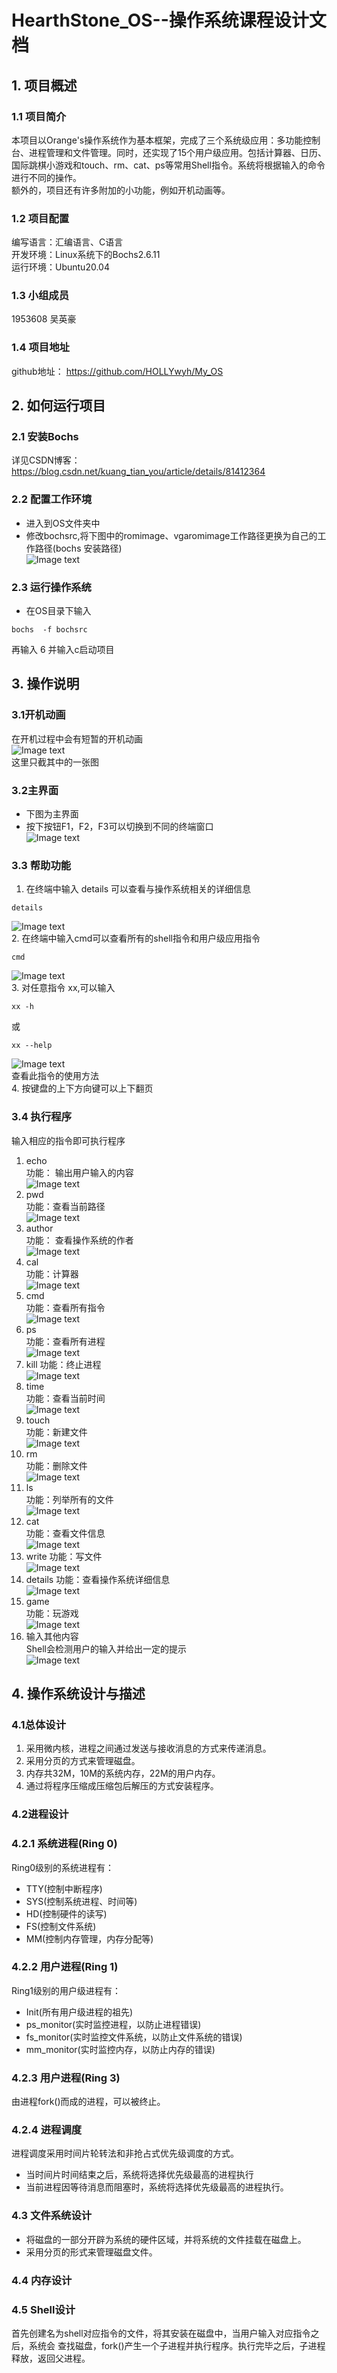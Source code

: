 # HearthStone_OS--操作系统课程设计文档
## 1. 项目概述
### 1.1 项目简介
   本项目以Orange's操作系统作为基本框架，完成了三个系统级应用：多功能控制台、进程管理和文件管理。同时，还实现了15个用户级应用。包括计算器、日历、国际跳棋小游戏和touch、rm、cat、ps等常用Shell指令。系统将根据输入的命令进行不同的操作。  
   额外的，项目还有许多附加的小功能，例如开机动画等。  
### 1.2 项目配置
编写语言：汇编语言、C语言  
开发环境：Linux系统下的Bochs2.6.11  
运行环境：Ubuntu20.04  
### 1.3 小组成员
1953608 吴英豪  
### 1.4 项目地址
github地址： https://github.com/HOLLYwyh/My_OS  
## 2. 如何运行项目
### 2.1 安装Bochs
详见CSDN博客：https://blog.csdn.net/kuang_tian_you/article/details/81412364  
### 2.2 配置工作环境
- 进入到OS文件夹中  
- 修改bochsrc,将下图中的romimage、vgaromimage工作路径更换为自己的工作路径(bochs 安装路径)  
![Image text](https://github.com/HOLLYwyh/My_OS/blob/main/pictures/bochsrc.png)  
### 2.3 运行操作系统
- 在OS目录下输入  
```
bochs  -f bochsrc
```
再输入 6 并输入c启动项目  
## 3. 操作说明
### 3.1开机动画
在开机过程中会有短暂的开机动画  
![Image text](https://github.com/HOLLYwyh/My_OS/blob/main/pictures/开机动画.png)  
这里只截其中的一张图  
### 3.2主界面
- 下图为主界面  
- 按下按钮F1，F2，F3可以切换到不同的终端窗口  
![Image text](https://github.com/HOLLYwyh/My_OS/blob/main/pictures/主界面.png)  
### 3.3 帮助功能
1. 在终端中输入 details 可以查看与操作系统相关的详细信息  
```
details
```
![Image text](https://github.com/HOLLYwyh/My_OS/blob/main/pictures/details.png)  
2. 在终端中输入cmd可以查看所有的shell指令和用户级应用指令  
```
cmd
```
![Image text](https://github.com/HOLLYwyh/My_OS/blob/main/pictures/cmd.png)  
3. 对任意指令 xx,可以输入 
```
xx -h
```
或
```
xx --help
```
![Image text](https://github.com/HOLLYwyh/My_OS/blob/main/pictures/-h.png)  
查看此指令的使用方法  
4. 按键盘的上下方向键可以上下翻页  
### 3.4 执行程序
输入相应的指令即可执行程序
1. echo  
功能： 输出用户输入的内容  
![Image text](https://github.com/HOLLYwyh/My_OS/blob/main/pictures/echo.png)  
2. pwd  
功能：查看当前路径  
![Image text](https://github.com/HOLLYwyh/My_OS/blob/main/pictures/pwd.png)  
3. author  
功能： 查看操作系统的作者  
![Image text](https://github.com/HOLLYwyh/My_OS/blob/main/pictures/author.png)  
4. cal  
功能：计算器  
![Image text](https://github.com/HOLLYwyh/My_OS/blob/main/pictures/cal.png)  
5. cmd  
功能：查看所有指令  
![Image text](https://github.com/HOLLYwyh/My_OS/blob/main/pictures/cmd.png)  
6. ps  
功能：查看所有进程  
![Image text](https://github.com/HOLLYwyh/My_OS/blob/main/pictures/ps.png)  
7. kill
功能：终止进程  
![Image text](https://github.com/HOLLYwyh/My_OS/blob/main/pictures/kill.png)  
8. time  
功能：查看当前时间  
![Image text](https://github.com/HOLLYwyh/My_OS/blob/main/pictures/time.png)  
9. touch  
功能：新建文件  
![Image text](https://github.com/HOLLYwyh/My_OS/blob/main/pictures/touch.png)  
10. rm  
功能：删除文件  
![Image text](https://github.com/HOLLYwyh/My_OS/blob/main/pictures/rm.png)  
11. ls  
功能：列举所有的文件  
![Image text](https://github.com/HOLLYwyh/My_OS/blob/main/pictures/ls.png)  
12. cat  
功能：查看文件信息  
![Image text](https://github.com/HOLLYwyh/My_OS/blob/main/pictures/cat.png)  
13. write
功能：写文件  
![Image text](https://github.com/HOLLYwyh/My_OS/blob/main/pictures/write.png)  
14. details
功能：查看操作系统详细信息  
![Image text](https://github.com/HOLLYwyh/My_OS/blob/main/pictures/details.png)  
15. game  
功能：玩游戏  
![Image text](https://github.com/HOLLYwyh/My_OS/blob/main/pictures/draughts.png)  
16. 输入其他内容  
Shell会检测用户的输入并给出一定的提示  
![Image text](https://github.com/HOLLYwyh/My_OS/blob/main/pictures/cmd_not_found.png)  
## 4. 操作系统设计与描述
### 4.1总体设计
1. 采用微内核，进程之间通过发送与接收消息的方式来传递消息。  
2. 采用分页的方式来管理磁盘。  
3. 内存共32M，10M的系统内存，22M的用户内存。  
4. 通过将程序压缩成压缩包后解压的方式安装程序。  

### 4.2进程设计
### 4.2.1 系统进程(Ring 0)
Ring0级别的系统进程有：  
- TTY(控制中断程序)  
- SYS(控制系统进程、时间等)  
- HD(控制硬件的读写)  
- FS(控制文件系统)  
- MM(控制内存管理，内存分配等)  
### 4.2.2 用户进程(Ring 1)
Ring1级别的用户级进程有：  
- Init(所有用户级进程的祖先)
- ps_monitor(实时监控进程，以防止进程错误)  
- fs_monitor(实时监控文件系统，以防止文件系统的错误)  
- mm_monitor(实时监控内存，以防止内存的错误)  
### 4.2.3 用户进程(Ring 3)
由进程fork()而成的进程，可以被终止。  
### 4.2.4 进程调度
进程调度采用时间片轮转法和非抢占式优先级调度的方式。  
- 当时间片时间结束之后，系统将选择优先级最高的进程执行  
- 当前进程因等待消息而阻塞时，系统将选择优先级最高的进程执行。  

### 4.3 文件系统设计
- 将磁盘的一部分开辟为系统的硬件区域，并将系统的文件挂载在磁盘上。  
- 采用分页的形式来管理磁盘文件。  
### 4.4 内存设计

### 4.5 Shell设计
首先创建名为shell对应指令的文件，将其安装在磁盘中，当用户输入对应指令之后，系统会
查找磁盘，fork()产生一个子进程并执行程序。执行完毕之后，子进程释放，返回父进程。  



















